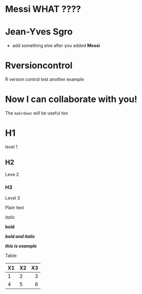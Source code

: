 # Messi WHAT ????
# Jean-Yves Sgro
 - add something else after you added **Messi**
# Rversioncontrol
R version control
test
another example


# Now I can collaborate with you!

The `makrdown` will be useful too

# H1
level 1

## H2
Leve 2

### H3
Level 3

Plain text

*italic*

**bold**

***bold and italic***

***this is example***

Table:

| X1 | X2 | X3 |
| --- | :---| ---: |
| 1 | 2 | 3 |
| 4 | 5 | 6 |

